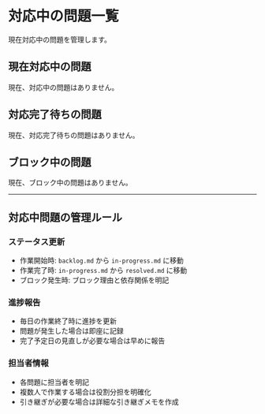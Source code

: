 # 対応中の問題一覧

現在対応中の問題を管理します。

## 現在対応中の問題

現在、対応中の問題はありません。

## 対応完了待ちの問題

現在、対応完了待ちの問題はありません。

## ブロック中の問題

現在、ブロック中の問題はありません。

---

## 対応中問題の管理ルール

### ステータス更新
- 作業開始時: `backlog.md` から `in-progress.md` に移動
- 作業完了時: `in-progress.md` から `resolved.md` に移動
- ブロック発生時: ブロック理由と依存関係を明記

### 進捗報告
- 毎日の作業終了時に進捗を更新
- 問題が発生した場合は即座に記録
- 完了予定日の見直しが必要な場合は早めに報告

### 担当者情報
- 各問題に担当者を明記
- 複数人で作業する場合は役割分担を明確化
- 引き継ぎが必要な場合は詳細な引き継ぎメモを作成